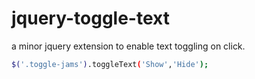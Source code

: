 jquery-toggle-text
==================

a minor jquery extension to enable text toggling on click.

```bash
$('.toggle-jams').toggleText('Show','Hide');
```
